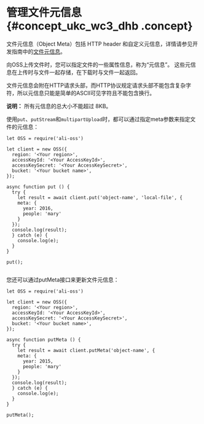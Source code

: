# 管理文件元信息 {#concept_ukc_wc3_dhb .concept}

文件元信息（Object Meta）包括 HTTP header 和自定义元信息，详情请参见开发指南中的[文件元信息](../../../../../cn.zh-CN/开发指南/管理文件/管理文件元信息.md#)。

向OSS上传文件时，您可以指定文件的一些属性信息，称为“元信息”。 这些元信息在上传时与文件一起存储，在下载时与文件一起返回。

文件元信息会附在HTTP请求头部，而HTTP协议规定请求头部不能包含复杂字符，所以元信息只能是简单的ASCII可见字符且不能包含换行。

**说明：** 所有元信息的总大小不能超过 8KB。

使用`put`、`putStream`和`multipartUpload`时，都可以通过指定meta参数来指定文件的元信息：

```language-js
let OSS = require('ali-oss')

let client = new OSS({
  region: '<Your region>',
  accessKeyId: '<Your AccessKeyId>',
  accessKeySecret: '<Your AccessKeySecret>',
  bucket: '<Your bucket name>',
});

async function put () {
  try {
    let result = await client.put('object-name', 'local-file', {
    meta: {
      year: 2016,
      people: 'mary'
    }
  });
  console.log(result);
  } catch (e) {
    console.log(e);
  }
}

put();
		
```

您还可以通过putMeta接口来更新文件元信息：

```language-js
let OSS = require('ali-oss')

let client = new OSS({
  region: '<Your region>',
  accessKeyId: '<Your AccessKeyId>',
  accessKeySecret: '<Your AccessKeySecret>',
  bucket: '<Your bucket name>',
});

async function putMeta () {
  try {
    let result = await client.putMeta('object-name', {
    meta: {
      year: 2015,
      people: 'mary'
    }
  });
  console.log(result);
  } catch (e) {
    console.log(e);
  }
}

putMeta();
		
```

